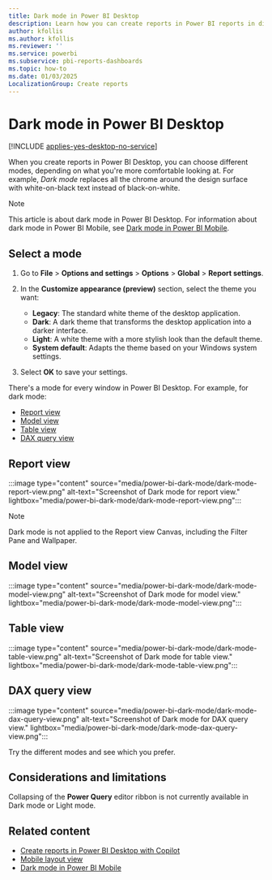```yaml
---
title: Dark mode in Power BI Desktop
description: Learn how you can create reports in Power BI reports in different modes.
author: kfollis
ms.author: kfollis
ms.reviewer: ''
ms.service: powerbi
ms.subservice: pbi-reports-dashboards
ms.topic: how-to
ms.date: 01/03/2025
LocalizationGroup: Create reports
---
```

#  Dark mode in Power BI Desktop

[!INCLUDE [applies-yes-desktop-no-service](../includes/applies-yes-desktop-no-service.md)]

When you create reports in Power BI Desktop, you can choose different modes, depending on what you're more comfortable looking at. For example, *Dark mode* replaces all the chrome around the design surface with white-on-black text instead of black-on-white.

> [!NOTE]
> This article is about dark mode in Power BI Desktop. For information about dark mode in Power BI Mobile, see [Dark mode in Power BI Mobile](../consumer/mobile/mobile-apps-dark-mode.md).

## Select a mode

1. Go to **File** > **Options and settings** > **Options** > **Global** > **Report settings**.
1. In the **Customize appearance (preview)** section, select the theme you want:

    - **Legacy**: The standard white theme of the desktop application.
    - **Dark**: A dark theme that transforms the desktop application into a darker interface.
    - **Light**: A white theme with a more stylish look than the default theme.
    - **System default**: Adapts the theme based on your Windows system settings.
1. Select **OK** to save your settings.

There's a mode for every window in Power BI Desktop. For example, for dark mode:

- [Report view](#report-view)
- [Model view](#model-view)
- [Table view](#table-view)
- [DAX query view](#dax-query-view)
 
## Report view

:::image type="content" source="media/power-bi-dark-mode/dark-mode-report-view.png" alt-text="Screenshot of Dark mode for report view." lightbox="media/power-bi-dark-mode/dark-mode-report-view.png":::

> [!NOTE]
> Dark mode is not applied to the Report view Canvas, including the Filter Pane and Wallpaper.


## Model view

:::image type="content" source="media/power-bi-dark-mode/dark-mode-model-view.png" alt-text="Screenshot of Dark mode for model view." lightbox="media/power-bi-dark-mode/dark-mode-model-view.png":::

## Table view

:::image type="content" source="media/power-bi-dark-mode/dark-mode-table-view.png" alt-text="Screenshot of Dark mode for table view." lightbox="media/power-bi-dark-mode/dark-mode-table-view.png":::

## DAX query view

:::image type="content" source="media/power-bi-dark-mode/dark-mode-dax-query-view.png" alt-text="Screenshot of Dark mode for DAX query view." lightbox="media/power-bi-dark-mode/dark-mode-dax-query-view.png":::

Try the different modes and see which you prefer.

## Considerations and limitations

Collapsing of the **Power Query** editor ribbon is not currently available in Dark mode or Light mode.


## Related content

- [Create reports in Power BI Desktop with Copilot](copilot-create-desktop-report.md)
- [Mobile layout view](power-bi-create-mobile-optimized-report-mobile-layout-view.md)
- [Dark mode in Power BI Mobile](../consumer/mobile/mobile-apps-dark-mode.md)
